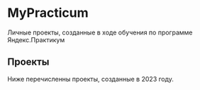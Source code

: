 # MyPracticum
Личные проекты, созданные в ходе обучения по программе Яндекс.Практикум
## Проекты
Ниже перечисленны проекты, созданные в 2023 году.
